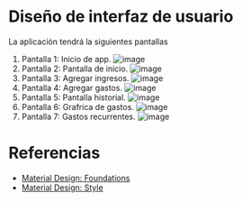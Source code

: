 # Diseño de interfaz de usuario

La aplicación tendrá la siguientes pantallas

1. Pantalla 1: Inicio de app.
![image](https://github.com/user-attachments/assets/0a8ef846-b9fb-45fb-9c38-698abe729da5)
2. Pantalla 2: Pantalla de inicio.
![image](https://github.com/user-attachments/assets/8a4ef2b2-7974-42df-9eee-2cbed5815634)
3. Pantalla 3: Agregar ingresos.
![image](https://github.com/user-attachments/assets/b88eccf7-b766-46b0-8cf5-64de046f2721)
4. Pantalla 4: Agregar gastos.
![image](https://github.com/user-attachments/assets/41883b67-4a0b-4974-8d10-c9802c300c0d)
5. Pantalla 5: Pantalla historial.
![image](https://github.com/user-attachments/assets/d5b9991b-c03f-4958-9cb3-1df0963d86b0)
6. Pantalla 6: Grafrica de gastos.
![image](https://github.com/user-attachments/assets/683d5816-c7f2-4293-8cab-691503e066bd)
7. Pantalla 7: Gastos recurrentes.
![image](https://github.com/user-attachments/assets/16d9daf2-f55e-4f34-8cd3-921791d4f266)



# Referencias

- [Material Design: Foundations](https://m3.material.io/foundations)
- [Material Design: Style](https://m3.material.io/styles)
